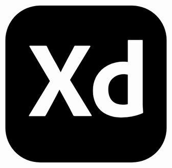 <a href="" target="blank"><svg role="img" viewBox="0 0 24 24" xmlns="http://www.w3.org/2000/svg"><title>Adobe XD</title><path d="M18.835.3H5.165A5.165 5.165 0 0 0 0 5.465v13.07A5.165 5.165 0 0 0 5.165 23.7h13.67A5.165 5.165 0 0 0 24 18.535V5.465A5.165 5.165 0 0 0 18.835.3zm-6.106 16.491h-2.287c-.16 0-.274-.006-.338-.113-.215-.419-.43-.835-.644-1.248a45.137 45.137 0 0 0-.684-1.264 66.961 66.961 0 0 1-.717-1.305h-.016a52.7 52.7 0 0 1-.668 1.288c-.23.429-.459.856-.684 1.28A54.85 54.85 0 0 1 6 16.693c-.044.097-.119.107-.227.107H3.568c-.043 0-.067.017-.072-.026a.166.166 0 0 1 .024-.113l3.107-5.105L3.6 6.438c-.033-.043-.038-.078-.016-.107a.115.115 0 0 1 .097-.04h2.27a.36.36 0 0 1 .145.024.292.292 0 0 1 .096.089c.193.43.408.859.644 1.288.236.429.475.853.716 1.272.241.419.464.843.668 1.272h.016c.213-.44.43-.869.652-1.288.222-.419.447-.84.676-1.264.231-.425.453-.847.668-1.264a.246.246 0 0 1 .064-.106.239.239 0 0 1 .129-.024h2.109a.093.093 0 0 1 .112.067.093.093 0 0 1-.031.094l.001.004-2.995 4.943 3.204 5.249c.021.037.026.08.016.121-.01.036-.047.012-.112.023zm7.681-.42a8.02 8.02 0 0 1-1.626.483 8.63 8.63 0 0 1-1.547.145 5.006 5.006 0 0 1-2.149-.45 3.421 3.421 0 0 1-1.506-1.361 4.348 4.348 0 0 1-.548-2.278 4.202 4.202 0 0 1 .548-2.109 4.018 4.018 0 0 1 1.595-1.545 5.139 5.139 0 0 1 2.737-.572c.086.005.188.013.306.024V5.536c0-.075.032-.113.097-.113h2.028a.086.086 0 0 1 .097.073.096.096 0 0 1 0 .024v9.517c0 .183.008.381.024.596.016.214.03.407.04.579a.163.163 0 0 1-.096.159zm-2.457-5.812c.09.009.179.025.266.048v4.395a1.634 1.634 0 0 1-.354.064 4.965 4.965 0 0 1-.419.016 2.656 2.656 0 0 1-.83-.129 1.714 1.714 0 0 1-.676-.402 1.973 1.973 0 0 1-.451-.708 2.83 2.83 0 0 1-.169-1.031 2.217 2.217 0 0 1 .33-1.272c.213-.316.504-.571.845-.741.35-.173.736-.262 1.127-.258.111.002.221.007.331.018z"/></svg></a>

<!--
**ensnif060305/ensnif060305** is a ✨ _special_ ✨ repository because its `README.md` (this file) appears on your GitHub profile.

Here are some ideas to get you started:

- 🔭 I’m currently working on ...
- 🌱 I’m currently learning ...
- 👯 I’m looking to collaborate on ...
- 🤔 I’m looking for help with ...
- 💬 Ask me about ...
- 📫 How to reach me: ...
- 😄 Pronouns: ...
- ⚡ Fun fact: ...
-->
